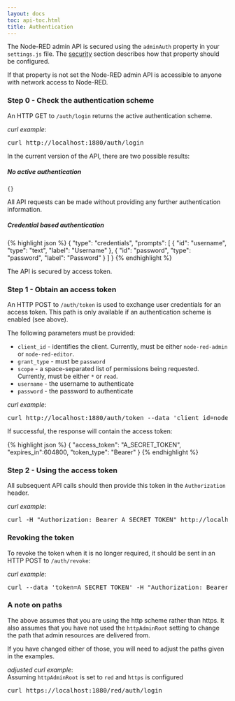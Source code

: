 ```yaml
---
layout: docs
toc: api-toc.html
title: Authentication
---
```

The Node-RED admin API is secured using the `adminAuth` property in your `settings.js`
file. The [security](/docs/security) section describes how that property
should be configured.

If that property is not set the Node-RED admin API is accessible to anyone with
network access to Node-RED.


### Step 0 - Check the authentication scheme

An HTTP GET to `/auth/login` returns the active authentication scheme.

<div class="doc-callout"><em>curl example</em>:
<pre>curl http://localhost:1880/auth/login</pre>
</div>

In the current version of the API, there are two possible results:

##### No active authentication

    {}

All API requests can be made without providing any further authentication
information.

##### Credential based authentication

{% highlight json %}
{
  "type": "credentials",
  "prompts": [
    {
      "id": "username",
      "type": "text",
      "label": "Username"
    },
    {
      "id": "password",
      "type": "password",
      "label": "Password"
    }
  ]
}
{% endhighlight %}

The API is secured by access token.


### Step 1 - Obtain an access token

An HTTP POST to `/auth/token` is used to exchange user credentials for an access
token. This path is only available if an authentication scheme is enabled (see above).

The following parameters must be provided:

 - `client_id` - identifies the client. Currently, must be either `node-red-admin` or `node-red-editor`.
 - `grant_type` - must be `password`
 - `scope` - a space-separated list of permissions being requested. Currently, must be either `*` or `read`.
 - `username` - the username to authenticate
 - `password` - the password to authenticate

<div class="doc-callout"><em>curl example</em>:
<pre>curl http://localhost:1880/auth/token --data 'client_id=node-red-admin&grant_type=password&scope=*&username=admin&password=password'</pre>
</div>

If successful, the response will contain the access token:

{% highlight json %}
{
  "access_token": "A_SECRET_TOKEN",
  "expires_in":604800,
  "token_type": "Bearer"
}
{% endhighlight %}

### Step 2 - Using the access token

All subsequent API calls should then provide this token in the `Authorization`
header.

<div class="doc-callout"><em>curl example</em>:
<pre>curl -H "Authorization: Bearer A_SECRET_TOKEN" http://localhost:1880/settings</pre>
</div>

### Revoking the token

To revoke the token when it is no longer required, it should be sent in an HTTP
POST to `/auth/revoke`:

<div class="doc-callout"><em>curl example</em>:
<pre>curl --data 'token=A_SECRET_TOKEN' -H "Authorization: Bearer A_SECRET_TOKEN" http://localhost:1880/auth/revoke</pre>
</div>

### A note on paths

The above assumes that you are using the http scheme rather than https. It also assumes that you have not used the `httpAdminRoot` setting to change the path that admin resources are delivered from.

If you have changed either of those, you will need to adjust the paths given in the examples.

<div class="doc-callout"><em>adjusted curl example</em>:<br>
Assuming <code>httpAdminRoot</code> is set to <code>red</code> and <code>https</code> is configured
<pre>curl https://localhost:1880/red/auth/login</pre>
</div>
